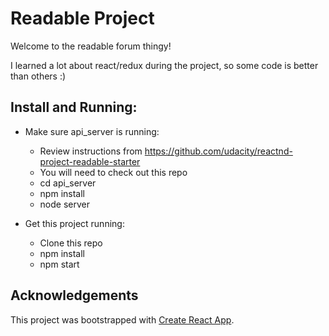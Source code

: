 # Readable Project

Welcome to the readable forum thingy!

I learned a lot about react/redux during the project, so some code is better
than others :)

## Install and Running:
- Make sure api_server is running:
    - Review instructions from https://github.com/udacity/reactnd-project-readable-starter
    - You will need to check out this repo
    - cd api_server
    - npm install
    - node server

- Get this project running:
    - Clone this repo
    - npm install
    - npm start

## Acknowledgements
This project was bootstrapped with [Create React App](https://github.com/facebookincubator/create-react-app).
